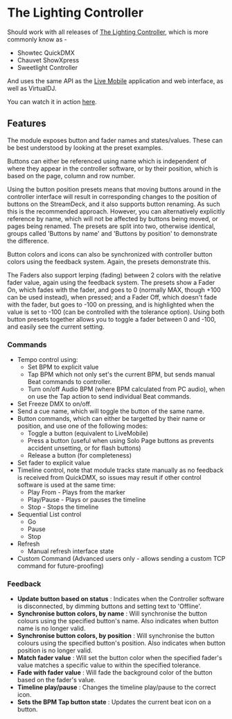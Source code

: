 # The Lighting Controller

Should work with all releases of [The Lighting Controller](http://thelightingcontroller.com), which is more commonly know as -
- Showtec QuickDMX
- Chauvet ShowXpress
- Sweetlight Controller

And uses the same API as the [Live Mobile](https://thelightingcontroller.com/viewtopic.php?f=85&t=4552) application and web interface, as well as VirtualDJ.

You can watch it in action [here](https://youtu.be/ZXqoXWrK5jI).

## Features
The module exposes button and fader names and states/values.  These can be best understood by looking at the preset examples.

Buttons can either be referenced using name which is independent of where they appear in the controller software, or by their position, which is based on the page, column and row number.

Using the button position presets means that moving buttons around in the controller interface will result in corresponding changes to the position of buttons on the StreamDeck, and it also supports button renaming.  As such this is the recommended approach.  However, you can alternatively explicitly reference by name, which will not be affected by buttons being moved, or pages being renamed.  The presets are split into two, otherwise identical, groups called 'Buttons by name' and 'Buttons by position' to demonstrate the difference.

Button colors and icons can also be synchronized with controller button colors using the feedback system.  Again, the presets demonstrate this.

The Faders also support lerping (fading) between 2 colors with the relative fader value, again using the feedback system.  The presets show a Fader On, which fades with the fader, and goes to 0 (normally MAX, though +100 can be used instead), when pressed; and a Fader Off, which doesn't fade with the fader, but goes to -100 on pressing, and is highlighted when the value is set to -100 (can be controlled with the tolerance option).  Using both button presets together allows you to toggle a fader between 0 and -100, and easily see the current setting.

### Commands

- Tempo control using:
    - Set BPM to explicit value
    - Tap BPM which not only set's the current BPM, but sends manual Beat commands to controller.
    - Turn on/off Audio BPM (where BPM calculated from PC audio), when on use the Tap action to send individual Beat commands.
- Set Freeze DMX to on/off.
- Send a cue name, which will toggle the button of the same name.
- Button commands, which can either be targetted by their name or position, and use one of the following modes:
    - Toggle a button (equivalent to LiveMobile)
    - Press a button (useful when using Solo Page buttons as prevents accident unsetting, or for flash   buttons)
    - Release a button (for completeness)
- Set fader to explicit value
- Timeline control, note that module tracks state manually as no feedback is received from QuickDMX, so issues may result if other control software is used at the same time:
    - Play From - Plays from the marker
    - Play/Pause - Plays or pauses the timeline
    - Stop - Stops the timeline
- Sequential List control
    - Go
    - Pause
    - Stop
- Refresh
    - Manual refresh interface state
- Custom Command (Advanced users only - allows sending a custom TCP command for future-proofing)

### Feedback

- **Update button based on status** : Indicates when the Controller software is disconnected, by dimming buttons and setting text to 'Offline'.
- **Synchronise button colors, by name** : Will synchronise the button colours using the specified button's name.  Also indicates when button name is no longer valid.
- **Synchronise button colors, by position** : Will synchronise the button colours using the specified button's position. Also indicates when button position is no longer valid.
- **Match fader value** : Will set the button color when the specified fader's value matches a specific value to within the specified tolerance.
- **Fade with fader value** : Will fade the background color of the button based on the fader's value.
- **Timeline play/pause** : Changes the timeline play/pause to the correct icon.
- **Sets the BPM Tap button state** : Updates the current beat icon on a button.
